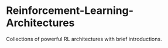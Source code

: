 # Reinforcement-Learning-Architectures
Collections of powerful RL architectures with brief introductions.
